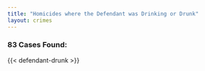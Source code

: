 ```yaml
---
title: "Homicides where the Defendant was Drinking or Drunk"
layout: crimes
---
```

### 83 Cases Found:
{{< defendant-drunk >}}
